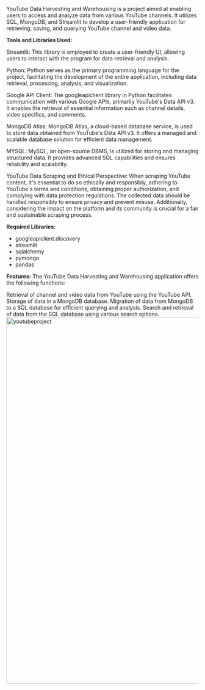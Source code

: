
YouTube Data Harvesting and Warehousing is a project aimed at enabling users to access and analyze data from various YouTube channels. It utilizes SQL, MongoDB, and Streamlit to develop a user-friendly application for retrieving, saving, and querying YouTube channel and video data.

**Tools and Libraries Used:**

Streamlit: This library is employed to create a user-friendly UI, allowing users to interact with the program for data retrieval and analysis.

Python: Python serves as the primary programming language for the project, facilitating the development of the entire application, including data retrieval, processing, analysis, and visualization.

Google API Client: The googleapiclient library in Python facilitates communication with various Google APIs, primarily YouTube's Data API v3. It enables the retrieval of essential information such as channel details, video specifics, and comments.

MongoDB Atlas: MongoDB Atlas, a cloud-based database service, is used to store data obtained from YouTube's Data API v3. It offers a managed and scalable database solution for efficient data management.

MYSQL: MySQL, an open-source DBMS, is utilized for storing and managing structured data. It provides advanced SQL capabilities and ensures reliability and scalability.

YouTube Data Scraping and Ethical Perspective:
When scraping YouTube content, it's essential to do so ethically and responsibly, adhering to YouTube's terms and conditions, obtaining proper authorization, and complying with data protection regulations. The collected data should be handled responsibly to ensure privacy and prevent misuse. Additionally, considering the impact on the platform and its community is crucial for a fair and sustainable scraping process.

**Required Libraries:**

- googleapiclient.discovery
- streamlit
- sqlalchemy
- pymongo
- pandas


**Features:**
The YouTube Data Harvesting and Warehousing application offers the following functions:

Retrieval of channel and video data from YouTube using the YouTube API.
Storage of data in a MongoDB database.
Migration of data from MongoDB to a SQL database for efficient querying and analysis.
Search and retrieval of data from the SQL database using various search options.
<img width="960" alt="youtubeproject" src="https://github.com/Suryasadasivam/Youtube-Data-Harvesting/assets/162082177/c43c5eee-0bb2-4c1a-97ee-46755883ef8e">



